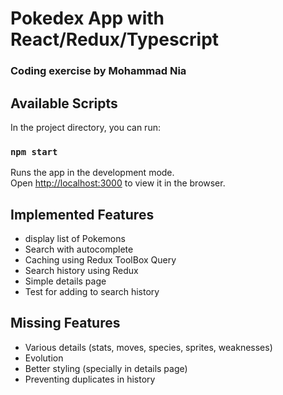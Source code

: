 # Pokedex App with React/Redux/Typescript
### Coding exercise by Mohammad Nia

## Available Scripts

In the project directory, you can run:

### `npm start`

Runs the app in the development mode.\
Open [http://localhost:3000](http://localhost:3000) to view it in the browser.

## Implemented Features
* display list of Pokemons
* Search with autocomplete
* Caching using Redux ToolBox Query
* Search history using Redux
* Simple details page
* Test for adding to search history

## Missing Features
* Various details (stats, moves, species, sprites, weaknesses)
* Evolution
* Better styling (specially in details page)
* Preventing duplicates in history

